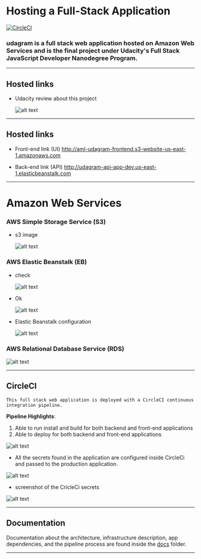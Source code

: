 # Hosting a Full-Stack Application

[![CircleCI](https://circleci.com/gh/circleci/circleci-docs.svg?style=svg)](https://app.circleci.com/pipelines/github/aml-fakhry/aws-deployment-process-project/12/workflows/d96c4a51-383c-49db-b110-996a3178dbe0)

### **udagram is a full stack web application hosted on Amazon Web Services and is the final project under Udacity's Full Stack JavaScript Developer Nanodegree Program.**

---

## Hosted links

- Udacity review about this project

  ![alt text](screenshots/rev.png 'Udacity review')

---

## Hosted links

- Front-end link (UI)
  http://aml-udagram-frontend.s3-website-us-east-1.amazonaws.com

- Back-end link (API) http://udagram-api-app-dev.us-east-1.elasticbeanstalk.com

---

# Amazon Web Services

### AWS Simple Storage Service (S3)

- s3 image

  ![alt text](screenshots/5.buckets-files.png 'AWS S3')

### AWS Elastic Beanstalk (EB)

- check

  ![alt text](screenshots/1-eb-check.png 'AWS EB')

- Ok

  ![alt text](screenshots/2.recent-event.png 'AWS EB')

- Elastic Beanstalk configuration

  ![alt text](screenshots/10.enviroment-variables.png 'Elastic Beanstalk configuration')

### AWS Relational Database Service (RDS)

![alt text](screenshots/6.RDS.png 'AWS RDS')

---

## CircleCI

`This full stack web application is deployed with a CircleCI continuous integration pipeline.`

**Pipeline Highlights**:

1. Able to run install and build for both backend and front-end applications
2. Able to deploy for both backend and front-end applications

![alt text](screenshots/7.all-piplines.png 'CircleCI')

- All the secrets found in the application are configured inside CircleCi and passed to the production application.

![alt text](screenshots/9.workflow-circle-cli.png 'CircleCI workflow')

- screenshot of the CricleCi secrets

![alt text](screenshots/app-circleci-settings-project-github-aml-fakhry-aws-deployment-process-project-environment-variablals.png 'CircleCI secrets configuration')

---

## Documentation

Documentation about the architecture, infrastructure description, app dependencies, and the pipeline process are found inside the [docs](https://github.com/aml-fakhry/aws-deployment-process-project/tree/master/docs) folder.

---
